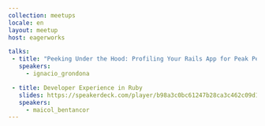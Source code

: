 ```yaml
---
collection: meetups
locale: en
layout: meetup
host: eagerworks

talks:
 - title: "Peeking Under the Hood: Profiling Your Rails App for Peak Performance"
   speakers:
     - ignacio_grondona

 - title: Developer Experience in Ruby
   slides: https://speakerdeck.com/player/b98a3c0bc61247b28ca3c462c09d190f
   speakers:
     - maicol_bentancor
---
```

